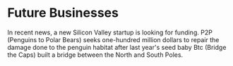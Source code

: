 # Future Businesses

In recent news, a new Silicon Valley startup is looking for funding. P2P (Penguins to Polar Bears) seeks one-hundred million dollars to repair the damage done to the penguin habitat after last year's seed baby Btc (Bridge the Caps) built a bridge between the North and South Poles. 
